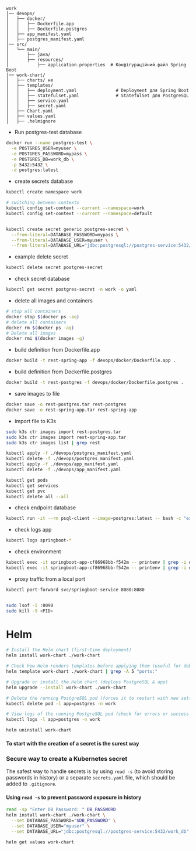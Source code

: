 
```text
work
│── devops/
│   ├── docker/
│   │   ├── Dockerfile.app
│   │   ├── Dockerfile.postgres
│   ├── app_manifest.yaml
│   ├── postgres_manifest.yaml
│── src/
│   └── main/
│       ├── java/
│       ├── resources/
│           ├── application.properties  # Конфігураційний файл Spring Boot
│── work-chart/
│   ├── charts/ не 
│   ├── templates/
│   │   ├── deployment.yaml               # Deployment для Spring Boot
│   │   ├── statefulset.yaml              # StatefulSet для PostgreSQL
│   │   ├── service.yaml                   
│   │   ├── secret.yaml                    
│   ├── Chart.yaml
│   ├── values.yaml
│   ├── .helmignore
```

- Run postgres-test database
```bash
docker run --name postgres-test \
  -e POSTGRES_USER=myuser \
  -e POSTGRES_PASSWORD=mypass \
  -e POSTGRES_DB=work_db \
  -p 5432:5432 \
  -d postgres:latest
```


- create secrets database
```bash
kubectl create namespace work

# switching between contexts
kubectl config set-context --current --namespace=work
kubectl config set-context --current --namespace=default


kubectl create secret generic postgres-secret \
  --from-literal=DATABASE_PASSWORD=mypass \
  --from-literal=DATABASE_USER=myuser \
  --from-literal=DATABASE_URL="jdbc:postgresql://postgres-service:5432/work_db" \
```
- example delete secret
```bash
kubectl delete secret postgres-secret
```

- check secret database
```bash
kubectl get secret postgres-secret -n work -o yaml
```

- delete all images and containers  
```bash
# stop all containers
docker stop $(docker ps -aq)
# delete all containers
docker rm $(docker ps -aq)
# Delete all images
docker rmi $(docker images -q)
```

- build definition from Dockerfile.app
```bash
docker build -t rest-spring-app -f devops/docker/Dockerfile.app .
```

- build definition from Dockerfile.postgres
```bash
docker build -t rest-postgres -f devops/docker/Dockerfile.postgres .
```

- save images to file 
```bash
docker save -o rest-postgres.tar rest-postgres
docker save -o rest-spring-app.tar rest-spring-app
```

- import file to K3s
```bash
sudo k3s ctr images import rest-postgres.tar
sudo k3s ctr images import rest-spring-app.tar
sudo k3s ctr images list | grep rest
```
```bash
kubectl apply -f ./devops/postgres_manifest.yaml
kubectl delete -f ./devops/postgres_manifest.yaml
kubectl apply -f ./devops/app_manifest.yaml
kubectl delete -f ./devops/app_manifest.yaml

kubectl get pods
kubectl get services
kubectl get pvc
kubectl delete all --all
```

- check endpoint database
```bash
kubectl run -it --rm psql-client --image=postgres:latest -- bash -c "export PGPASSWORD=mypass && psql -h postgres-service -U myuser work_db"
```

- check logs app
```bash
kubectl logs springboot-*
```

- check environment
```bash
kubectl exec -it springboot-app-cf86968bb-f542m -- printenv | grep -i database
kubectl exec -it springboot-app-cf86968bb-f542m -- printenv | grep -i database
```

- proxy traffic from a local port
```bash
kubectl port-forward svc/springboot-service 8080:8080


sudo lsof -i :8090
sudo kill -9 <PID>
```

# Helm

```bash
# Install the Helm chart (first-time deployment)
helm install work-chart ./work-chart

# Check how Helm renders templates before applying them (useful for debugging)
helm template work-chart ./work-chart | grep -A 5 "ports:"

# Upgrade or install the Helm chart (deploys PostgreSQL & app)
helm upgrade --install work-chart ./work-chart

# Delete the running PostgreSQL pod (forces it to restart with new settings)
kubectl delete pod -l app=postgres -n work

# View logs of the running PostgreSQL pod (check for errors or success messages)
kubectl logs -l app=postgres -n work

helm uninstall work-chart
```

#### To start with the creation of a secret is the surest way


### Secure way to create a Kubernetes secret

The safest way to handle secrets is by using `read -s` (to avoid storing passwords in history) or a separate `secrets.yaml` file, which should be added to `.gitignore`.

#### Using `read -s` to prevent password exposure in history
```bash
read -sp "Enter DB Password: " DB_PASSWORD
helm install work-chart ./work-chart \
  --set DATABASE_PASSWORD="$DB_PASSWORD" \
  --set DATABASE_USER="myuser" \
  --set DATABASE_URL="jdbc:postgresql://postgres-service:5432/work_db"
```

```bash
helm get values work-chart
```